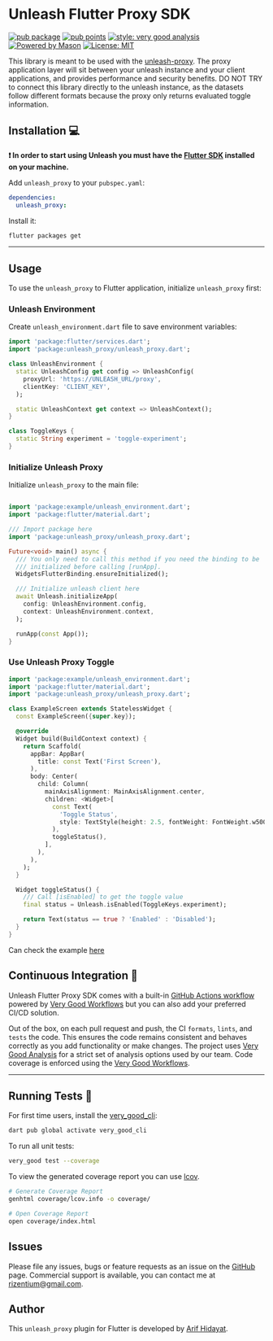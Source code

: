 # Unleash Flutter Proxy SDK

[![pub package][pub_badge]][pub_badge]
[![pub points][pub_points]][pub_points]
[![style: very good analysis][very_good_analysis_badge]][very_good_analysis_link]
[![Powered by Mason](https://img.shields.io/endpoint?url=https%3A%2F%2Ftinyurl.com%2Fmason-badge)](https://github.com/felangel/mason)
[![License: MIT][license_badge]][license_link]

This library is meant to be used with the [unleash-proxy][unleash_proxy_link]. The proxy application layer will sit between your unleash instance and your client applications, and provides performance and security benefits. DO NOT TRY to connect this library directly to the unleash instance, as the datasets follow different formats because the proxy only returns evaluated toggle information.

## Installation 💻

**❗ In order to start using Unleash you must have the [Flutter SDK][flutter_install_link] installed on your machine.**

Add `unleash_proxy` to your `pubspec.yaml`:

```yaml
dependencies:
  unleash_proxy:
```

Install it:

```sh
flutter packages get
```

---

## Usage

To use the `unleash_proxy` to Flutter application, initialize `unleash_proxy` first:

### Unleash Environment

Create `unleash_environment.dart` file to save environment variables:

```dart
import 'package:flutter/services.dart';
import 'package:unleash_proxy/unleash_proxy.dart';

class UnleashEnvironment {
  static UnleashConfig get config => UnleashConfig(
    proxyUrl: 'https://UNLEASH_URL/proxy',
    clientKey: 'CLIENT_KEY',
  );

  static UnleashContext get context => UnleashContext();
}

class ToggleKeys {
  static String experiment = 'toggle-experiment';
}

```

### Initialize Unleash Proxy

Initialize `unleash_proxy` to the main file:

```dart

import 'package:example/unleash_environment.dart';
import 'package:flutter/material.dart';

/// Import package here
import 'package:unleash_proxy/unleash_proxy.dart';

Future<void> main() async {
  /// You only need to call this method if you need the binding to be
  /// initialized before calling [runApp].
  WidgetsFlutterBinding.ensureInitialized();

  /// Initialize unleash client here
  await Unleash.initializeApp(
    config: UnleashEnvironment.config,
    context: UnleashEnvironment.context,
  );

  runApp(const App());
}

```

### Use Unleash Proxy Toggle

```dart
import 'package:example/unleash_environment.dart';
import 'package:flutter/material.dart';
import 'package:unleash_proxy/unleash_proxy.dart';

class ExampleScreen extends StatelessWidget {
  const ExampleScreen({super.key});

  @override
  Widget build(BuildContext context) {
    return Scaffold(
      appBar: AppBar(
        title: const Text('First Screen'),
      ),
      body: Center(
        child: Column(
          mainAxisAlignment: MainAxisAlignment.center,
          children: <Widget>[
            const Text(
              'Toggle Status',
              style: TextStyle(height: 2.5, fontWeight: FontWeight.w500),
            ),
            toggleStatus(),
          ],
        ),
      ),
    );
  }

  Widget toggleStatus() {
    /// Call [isEnabled] to get the toggle value
    final status = Unleash.isEnabled(ToggleKeys.experiment);

    return Text(status == true ? 'Enabled' : 'Disabled');
  }
}
```

Can check the example [here][unleash_example]

## Continuous Integration 🤖

Unleash Flutter Proxy SDK comes with a built-in [GitHub Actions workflow][github_actions_link] powered by [Very Good Workflows][very_good_workflows_link] but you can also add your preferred CI/CD solution.

Out of the box, on each pull request and push, the CI `formats`, `lints`, and `tests` the code. This ensures the code remains consistent and behaves correctly as you add functionality or make changes. The project uses [Very Good Analysis][very_good_analysis_link] for a strict set of analysis options used by our team. Code coverage is enforced using the [Very Good Workflows][very_good_coverage_link].

---

## Running Tests 🧪

For first time users, install the [very_good_cli][very_good_cli_link]:

```sh
dart pub global activate very_good_cli
```

To run all unit tests:

```sh
very_good test --coverage
```

To view the generated coverage report you can use [lcov](https://github.com/linux-test-project/lcov).

```sh
# Generate Coverage Report
genhtml coverage/lcov.info -o coverage/

# Open Coverage Report
open coverage/index.html
```

## Issues

Please file any issues, bugs or feature requests as an issue on the [GitHub][issues_link] page. Commercial support is available, you can contact me at [rizentium@gmail.com][email].

## Author

This `unleash_proxy` plugin for Flutter is developed by [Arif Hidayat][github_profile].

[flutter_install_link]: https://docs.flutter.dev/get-started/install
[github_actions_link]: https://docs.github.com/en/actions/learn-github-actions
[license_badge]: https://img.shields.io/badge/license-MIT-blue.svg
[license_link]: https://opensource.org/licenses/MIT
[logo_black]: https://raw.githubusercontent.com/VGVentures/very_good_brand/main/styles/README/vgv_logo_black.png#gh-light-mode-only
[logo_white]: https://raw.githubusercontent.com/VGVentures/very_good_brand/main/styles/README/vgv_logo_white.png#gh-dark-mode-only
[mason_link]: https://github.com/felangel/mason
[very_good_analysis_badge]: https://img.shields.io/badge/style-very_good_analysis-B22C89.svg
[very_good_analysis_link]: https://pub.dev/packages/very_good_analysis
[very_good_cli_link]: https://pub.dev/packages/very_good_cli
[very_good_coverage_link]: https://github.com/marketplace/actions/very-good-coverage
[very_good_ventures_link]: https://verygood.ventures
[very_good_ventures_link_light]: https://verygood.ventures#gh-light-mode-only
[very_good_ventures_link_dark]: https://verygood.ventures#gh-dark-mode-only
[very_good_workflows_link]: https://github.com/VeryGoodOpenSource/very_good_workflows
[unleash_proxy_link]: https://github.com/Unleash/unleash-proxy
[unleash_example]: https://github.com/rizentium/unleash-flutter-proxy-sdk/blob/main/example/lib/main.dart
[github_profile]: https://github.com/rizentium
[email]: mailto:rizentium@gmail.com
[issues_link]: https://github.com/rizentium/unleash-flutter-proxy-sdk/issues
[pub_badge]: https://img.shields.io/pub/v/unleash_proxy.svg
[pub_points]: https://img.shields.io/pub/points/unleash_proxy?color=2E8B57&label=pub%20points